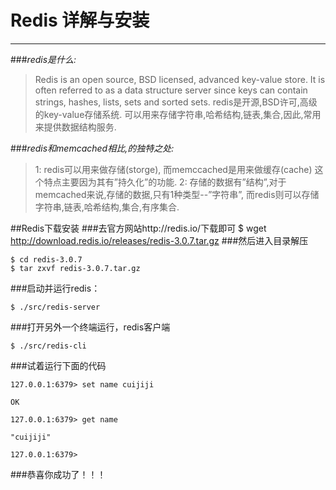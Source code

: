 Redis 详解与安装
======
---------


###_redis是什么:_
>Redis is an open source, BSD licensed, advanced key-value store. It is often referred to as a data structure server since keys can contain strings, hashes, lists, sets and sorted sets.
redis是开源,BSD许可,高级的key-value存储系统.
可以用来存储字符串,哈希结构,链表,集合,因此,常用来提供数据结构服务.

###_redis和memcached相比,的独特之处:_
>1: redis可以用来做存储(storge), 而memccached是用来做缓存(cache)
  这个特点主要因为其有”持久化”的功能.
2: 存储的数据有”结构”,对于memcached来说,存储的数据,只有1种类型--”字符串”,
  而redis则可以存储字符串,链表,哈希结构,集合,有序集合.

##Redis下载安装
###去官方网站http://redis.io/下载即可
	$ wget http://download.redis.io/releases/redis-3.0.7.tar.gz
###然后进入目录解压

	$ cd redis-3.0.7
	$ tar zxvf redis-3.0.7.tar.gz
###启动并运行redis：

	$ ./src/redis-server
###打开另外一个终端运行，redis客户端

	$ ./src/redis-cli

###试着运行下面的代码

	127.0.0.1:6379> set name cuijiji

	OK

	127.0.0.1:6379> get name

	"cuijiji"

	127.0.0.1:6379>
###恭喜你成功了！！！
